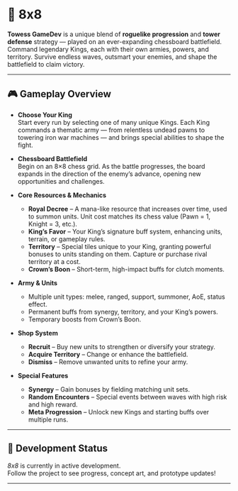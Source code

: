 # 🏰 8x8

**Towess GameDev** is a unique blend of **roguelike progression** and **tower defense** strategy — played on an ever-expanding chessboard battlefield.  
Command legendary Kings, each with their own armies, powers, and territory. Survive endless waves, outsmart your enemies, and shape the battlefield to claim victory.

---

## 🎮 Gameplay Overview

- **Choose Your King**  
  Start every run by selecting one of many unique Kings. Each King commands a thematic army — from relentless undead pawns to towering iron war machines — and brings special abilities to shape the fight.

- **Chessboard Battlefield**  
  Begin on an 8×8 chess grid. As the battle progresses, the board expands in the direction of the enemy’s advance, opening new opportunities and challenges.

- **Core Resources & Mechanics**
  - **Royal Decree** – A mana-like resource that increases over time, used to summon units. Unit cost matches its chess value (Pawn = 1, Knight = 3, etc.).
  - **King’s Favor** – Your King’s signature buff system, enhancing units, terrain, or gameplay rules.
  - **Territory** – Special tiles unique to your King, granting powerful bonuses to units standing on them. Capture or purchase rival territory at a cost.
  - **Crown’s Boon** – Short-term, high-impact buffs for clutch moments.

- **Army & Units**
  - Multiple unit types: melee, ranged, support, summoner, AoE, status effect.
  - Permanent buffs from synergy, territory, and your King’s powers.
  - Temporary boosts from Crown’s Boon.

- **Shop System**
  - **Recruit** – Buy new units to strengthen or diversify your strategy.
  - **Acquire Territory** – Change or enhance the battlefield.
  - **Dismiss** – Remove unwanted units to refine your army.

- **Special Features**
  - **Synergy** – Gain bonuses by fielding matching unit sets.
  - **Random Encounters** – Special events between waves with high risk and high reward.
  - **Meta Progression** – Unlock new Kings and starting buffs over multiple runs.

---

## 🚧 Development Status
*8x8* is currently in active development.  
Follow the project to see progress, concept art, and prototype updates!

---
